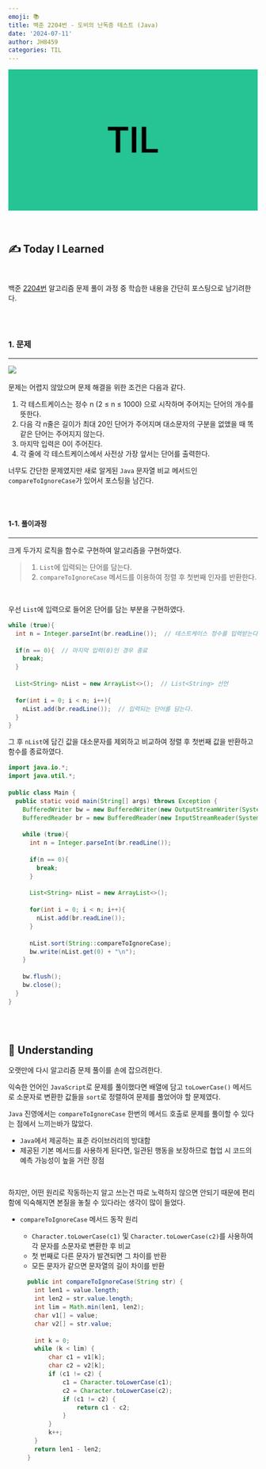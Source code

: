 ```yaml
---
emoji: 📚
title: 백준 2204번 - 도비의 난독증 테스트 (Java)
date: '2024-07-11'
author: JH8459
categories: TIL
---
```


![github-blog.png](../../../assets/common/til.jpeg)

<br>

## ✍️ **T**oday **I** **L**earned

<br>

백준 <a href="https://www.acmicpc.net/problem/2204" target="_blank">2204번</a> 알고리즘 문제 풀이 과정 중 학습한 내용을 간단히 포스팅으로 남기려한다.

<br>
<br>

### 1. 문제

---

<img src="https://jh8459.s3.ap-northeast-2.amazonaws.com/blog/2024-07-11-TIL/question.png" />

<br>

문제는 어렵지 않았으며 문제 해결을 위한 조건은 다음과 같다.

1. 각 테스트케이스는 정수 n (2 ≤ n ≤ 1000) 으로 시작하며 주어지는 단어의 개수를 뜻한다.
2. 다음 각 n줄은 길이가 최대 20인 단어가 주어지며 대소문자의 구분을 없앴을 때 똑같은 단어는 주어지지 않는다.
3. 마지막 입력은 0이 주어진다.
4. 각 줄에 각 테스트케이스에서 사전상 가장 앞서는 단어를 출력한다.

너무도 간단한 문제였지만 새로 알게된 `Java` 문자열 비교 메서드인 `compareToIgnoreCase`가 있어서 포스팅을 남긴다.

  <br>
  <br>

#### 1-1. 풀이과정

---

크게 두가지 로직을 함수로 구현하여 알고리즘을 구현하였다.

> 1. `List`에 입력되는 단어를 담는다.
> 2. `compareToIgnoreCase` 메서드를 이용하여 정렬 후 첫번째 인자를 반환한다.

<br>

우선 `List`에 입력으로 들어온 단어를 담는 부분을 구현하였다.

  ```java
  while (true){
    int n = Integer.parseInt(br.readLine());  // 테스트케이스 정수를 입력받는다.

    if(n == 0){  // 마지막 입력(0)인 경우 종료
      break;
    }

    List<String> nList = new ArrayList<>();  // List<String> 선언

    for(int i = 0; i < n; i++){
      nList.add(br.readLine());  // 입력되는 단어를 담는다.
    }
  }
  ```

그 후 `nList`에 담긴 값을 대소문자를 제외하고 비교하여 정렬 후 첫번째 값을 반환하고 함수를 종료하였다.

``` java
import java.io.*;
import java.util.*;

public class Main {
  public static void main(String[] args) throws Exception {
    BufferedWriter bw = new BufferedWriter(new OutputStreamWriter(System.out));
    BufferedReader br = new BufferedReader(new InputStreamReader(System.in));

    while (true){
      int n = Integer.parseInt(br.readLine());

      if(n == 0){
        break;
      }

      List<String> nList = new ArrayList<>();

      for(int i = 0; i < n; i++){
        nList.add(br.readLine());
      }

      nList.sort(String::compareToIgnoreCase);
      bw.write(nList.get(0) + "\n");
    }

    bw.flush();
    bw.close();
  }
}
```

<br>
<br>

## 🤔 Understanding

오랫만에 다시 알고리즘 문제 풀이를 손에 잡으려한다.

익숙한 언어인 `JavaScript`로 문제를 풀이했다면 배열에 담고 `toLowerCase()` 메서드로 소문자로 변환한 값들을 `sort`로 정렬하여 문제를 풀었어야 할 문제였다.

`Java` 진영에서는 `compareToIgnoreCase` 한번의 메서드 호출로 문제를 풀이할 수 있다는 점에서 느끼는바가 많았다.

- `Java`에서 제공하는 표준 라이브러리의 방대함
- 제공된 기본 메서드를 사용하게 된다면, 일관된 행동을 보장하므로 협업 시 코드의 예측 가능성이 높을 거란 장점

<br>

하지만, 어떤 원리로 작동하는지 알고 쓰는건 따로 노력하지 않으면 안되기 때문에 편리함에 익숙해지면 본질을 놓칠 수 있다라는 생각이 많이 들었다.

- `compareToIgnoreCase` 메서드 동작 원리

  - `Character.toLowerCase(c1)` 및 `Character.toLowerCase(c2)`를 사용하여 각 문자를 소문자로 변환한 후 비교
  - 첫 번째로 다른 문자가 발견되면 그 차이를 반환
  - 모든 문자가 같으면 문자열의 길이 차이를 반환

  ```java
    public int compareToIgnoreCase(String str) {
      int len1 = value.length;
      int len2 = str.value.length;
      int lim = Math.min(len1, len2);
      char v1[] = value;
      char v2[] = str.value;

      int k = 0;
      while (k < lim) {
          char c1 = v1[k];
          char c2 = v2[k];
          if (c1 != c2) {
              c1 = Character.toLowerCase(c1);
              c2 = Character.toLowerCase(c2);
              if (c1 != c2) {
                  return c1 - c2;
              }
          }
          k++;
      }
      return len1 - len2;
    }
  ```

<br>
<br>

